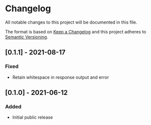 # Changelog

All notable changes to this project will be documented in this file.

The format is based on [Keep a Changelog](http://keepachangelog.com/en/1.0.0/)
and this project adheres to [Semantic Versioning](http://semver.org/spec/v2.0.0.html).

## [0.1.1] - 2021-08-17

### Fixed
- Retain whitespace in response output and error

## [0.1.0] - 2021-06-12

### Added
- Initial public release
